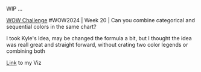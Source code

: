 WIP ... 

[WOW Challenge](https://workout-wednesday.com/2024w20tab/) #WOW2024 | Week 20 | Can you combine categorical and sequential colors in the same chart?

I took Kyle's Idea, may be changed the formula a bit, but I thought the idea was reall great and straight forward, without crating two color legends or combining both


[Link](https://public.tableau.com/app/profile/amira.salama/viz/WOW2024W20Canyoucombinecategoricalandsequentialcolorsinthesamechart_17159748142930/WOW2024W20) to my Viz
